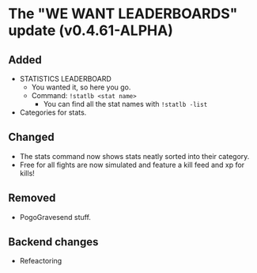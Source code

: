 # The "WE WANT LEADERBOARDS" update (v0.4.61-ALPHA)

## Added
- STATISTICS LEADERBOARD
  - You wanted it, so here you go.
  - Command: `!statlb <stat name>`
    - You can find all the stat names with `!statlb -list`
- Categories for stats.

## Changed
- The stats command now shows stats neatly sorted into their category.
- Free for all fights are now simulated and feature a kill feed and xp for kills!

## Removed
- PogoGravesend stuff.

## Backend changes
- Refeactoring